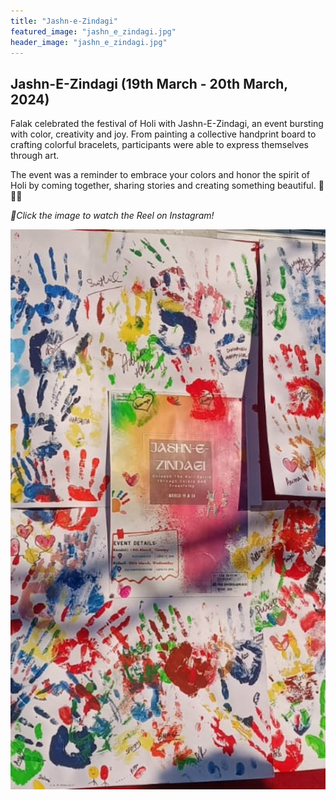 ```yaml
---
title: "Jashn-e-Zindagi"
featured_image: "jashn_e_zindagi.jpg"
header_image: "jashn_e_zindagi.jpg"
---
```

## Jashn-E-Zindagi (19th March - 20th March, 2024)

Falak celebrated the festival of Holi with Jashn-E-Zindagi, an event bursting with color, creativity and joy. From painting a collective handprint board to crafting colorful bracelets, participants were able to express themselves through art.

The event was a reminder to embrace your colors and honor the spirit of Holi by coming together, sharing stories and creating something beautiful. 🎨✨🌸

*🔗Click the image to watch the Reel on Instagram!*

[![Instagram Reel](jashn_reel.jpg)](https://www.instagram.com/reel/C4zg9g3Piay/?utm_source=ig_web_copy_link&igsh=MzRlODBiNWFlZA==)
